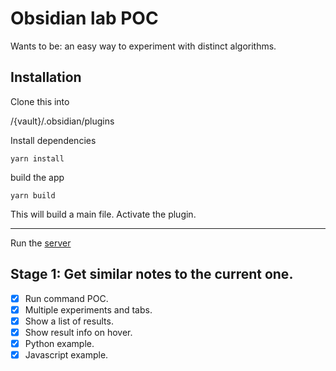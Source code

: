 # Obsidian lab POC

Wants to be: an easy way to experiment with distinct algorithms.

## Installation

Clone this into

/{vault}/.obsidian/plugins

Install dependencies

```
yarn install
```

build the app

```
yarn build
```

This will build a main file. Activate the plugin. 

----

Run the [server](./examples/server.py)




## Stage 1: Get similar notes to the current one.

* [X] Run command POC.
* [X] Multiple experiments and tabs.
* [X] Show a list of results.
* [X] Show result info on hover.
* [X] Python example.
* [X] Javascript example.